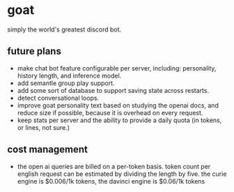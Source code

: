 # goat
simply the world's greatest discord bot.

## future plans
- make chat bot feature configurable per server, including: personality, history length, and inference model.
- add semantle group play support.
- add some sort of database to support saving state across restarts.
- detect conversational loops.
- improve goat personality text based on studying the openai docs, and reduce size if possible, because it is overhead on every request.
- keep stats per server and the ability to provide a daily quota (in tokens, or lines, not sure.)

## cost management
- the open ai queries are billed on a per-token basis.  token count per english request can be estimated by dividing the length by five.  the curie engine is $0.006/1k tokens, the davinci engine is $0.06/1k tokens
